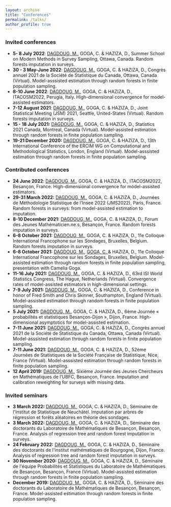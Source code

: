 ```yaml
---
layout: archive
title: "Conferences"
permalink: /talks/
author_profile: true
---
```


### Invited conferences
- **5- 8 July 2022**: <ins> DAGDOUG, M.</ins>, GOGA, C. & HAZIZA, D., Summer School on Modern Methods in Survey Sampling, Ottawa, Canada. Random forests imputation in surveys.
- **30 - 3 May-June 2022**: <ins> DAGDOUG, M.</ins>, GOGA, C. & HAZIZA, D., Congrès annuel 2021 de la Société de Statistique du Canada, Ottawa, Canada (Virtual). Model-asssisted estimation through random forests in finite population sampling. 
- **8-10 June 2022**: <ins> DAGDOUG, M.</ins>, GOGA, C. & HAZIZA, D., ITACOSM2022, Perugia, Italy. High-dimensional convergence for model-assisted estimators. 
- **7-12 August 2021**: <ins> DAGDOUG, M.</ins>, GOGA, C. & HAZIZA, D., Joint Statistical Meeting (JSM) 2021, Seattle, United-States (Virtual). Random forests imputation in surveys. 
- **15 - 18 July 2021:** <ins> DAGDOUG, M.</ins>, GOGA, C. & HAZIZA, D., Statistics 2021 Canada, Montreal, Canada (Virtual). Model-assisted estimation through random forests in finite population sampling. 
- **19-21 December 2020:** <ins> DAGDOUG, M.</ins>, GOGA, C. & HAZIZA, D., 13th International Conference of the ERCIM WG on Computational and Methodological Statistics, London, England (Virtual). Model-asssisted estimation through random forests in finite population sampling. 


### Contributed conferences 

- **24 June 2022**: <ins> DAGDOUG, M.</ins>, GOGA, C. & HAZIZA, D., ITACOSM2022, Besançon, France. High-dimensional convergence for model-assisted estimators. 
- **29-31 March 2022:** <ins> DAGDOUG, M.</ins>, GOGA, C. & HAZIZA, D., Journées de Méthodologie Statistique de l’Insee 2022 (JMS2022), Paris, France. Random forests in surveys: from model-assisted estimation to imputation.
- **8-10 December 2021:** <ins> DAGDOUG, M.</ins>, GOGA, C. & HAZIZA, D., Forum des Jeunes Mathématicien.ne.s, Besançon, France. Random forests imputation in surveys. 
- **6-8 October 2021:** <ins> DAGDOUG, M.</ins>, GOGA, C. & HAZIZA, D., 11e Colloque International Francophone sur les Sondages, Bruxelles, Belgium. Random forests imputation in surveys. 
- **6-8 October 2021:** <ins> DAGDOUG, M.</ins>, <ins> GOGA, C. </ins>& HAZIZA, D., 11e Colloque International Francophone sur les Sondages, Bruxelles, Belgium. Model-assisted estimation through random forests in finite population sampling, presentation with Camelia Goga. 
- **11-16 July 2021:** <ins> DAGDOUG, M.</ins>, GOGA, C. & HAZIZA, D., 63rd ISI World Statistics Congress, The Hague, Netherlands (Virtual). Convergence rates of model-assisted estimators in high-dimensional settings. 
- **7-9 July 2021:** <ins> DAGDOUG, M.</ins>, GOGA, C. & HAZIZA, D., Conference in honor of Fred Smith and Chris Skinner, Southampton, England (Virtual). Model-assisted estimation through random forests in finite population sampling. 
- **5 July 2021:** <ins> DAGDOUG, M.</ins>, GOGA, C. & HAZIZA, D., 6ème Journée « probabilités et statistiques Besançon-Dijon », Dijon, France. High-dimensional asymptotics for model-assisted estimation. 
- **7-11 June 2021:** <ins> DAGDOUG, M.</ins>, GOGA, C. & HAZIZA, D., Congrès annuel 2021 de la Société de Statistique du Canada, Ottawa, Canada (Virtual). Model-asssisted estimation through random forests in finite population sampling. 
- **7-11 June 2021:** <ins> DAGDOUG, M.</ins>, GOGA, C. & HAZIZA, D., 52ème Journées de Statistiques de la Société Française de Statistique, Nice, France (Virtual). Model-asssisted estimation through random forests in finite population sampling. 
- **12 April 2019:** <ins> DAGDOUG, M.</ins>, Sixième Journée des Jeunes Chercheurs en Mathématiques de l’UBFC, Besançon, France. Imputation and calibration reweighting for surveys with missing data.

### Invited seminars
- **3 March 2022:** <ins> DAGDOUG, M.</ins>, GOGA, C. & HAZIZA, D., Séminaire de l'Institut de Statistique de Neuchâtel. Imputation par arbres de régression et forêts aléatoires en théorie des sondages.
- **3 March 2022:** <ins> DAGDOUG, M.</ins>, GOGA, C. & HAZIZA, D., Séminaire des doctorants du Laboratoire de Mathématiques de Besançon, Besançon, France. Analysis of regression tree and random forest imputation in surveys.
- **24 February 2022:** <ins> DAGDOUG, M.</ins>, GOGA, C. & HAZIZA, D., Séminaire des doctorants de l'institut mathématiques de Bourgogne, Dijon, France. Analysis of regression tree and random forest imputation in surveys.
- **30 November 2020:** <ins> DAGDOUG, M.</ins>, GOGA, C. & HAZIZA, D., Séminaire de l'équipe Probabilités et Statistiques du Laboratoire de Mathématiques de Besançon, Besançon, France (Virtual). Model-assisted estimation through random forests in finite population sampling.
- **December 2019:** <ins> DAGDOUG, M.</ins>, GOGA, C. & HAZIZA, D., Séminaire des doctorants du Laboratoire de Mathématiques de Besançon, Besançon, France. Model-assisted estimation through random forests in finite population sampling.

